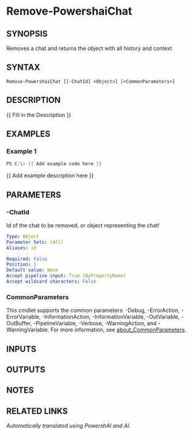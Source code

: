 ﻿---
external help file: powershai-help.xml
Module Name: powershai
online version:
schema: 2.0.0
---

# Remove-PowershaiChat

## SYNOPSIS
Removes a chat and returns the object with all history and context

## SYNTAX

```
Remove-PowershaiChat [[-ChatId] <Object>] [<CommonParameters>]
```

## DESCRIPTION
{{ Fill in the Description }}

## EXAMPLES

### Example 1
```powershell
PS C:\> {{ Add example code here }}
```

{{ Add example description here }}

## PARAMETERS

### -ChatId
Id of the chat to be removed, or object representing the chat!

```yaml
Type: Object
Parameter Sets: (All)
Aliases: id

Required: False
Position: 1
Default value: None
Accept pipeline input: True (ByPropertyName)
Accept wildcard characters: False
```

### CommonParameters
This cmdlet supports the common parameters: -Debug, -ErrorAction, -ErrorVariable, -InformationAction, -InformationVariable, -OutVariable, -OutBuffer, -PipelineVariable, -Verbose, -WarningAction, and -WarningVariable. For more information, see [about_CommonParameters](http://go.microsoft.com/fwlink/?LinkID=113216).

## INPUTS

## OUTPUTS

## NOTES

## RELATED LINKS



<!--PowershaiAiDocBlockStart-->
_Automatically translated using PowershAI and AI._
<!--PowershaiAiDocBlockEnd-->
